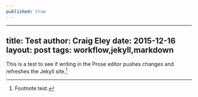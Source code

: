 ```yaml
---
published: true
---
```


---  
title: Test
author: Craig Eley 
date: 2015-12-16
layout: post
tags: workflow,jekyll,markdown
---

This is a test to see if writing in the Prose editor pushes changes and refreshes the Jekyll site.[^1512161558]


[^1512161558]: Footnote test.
